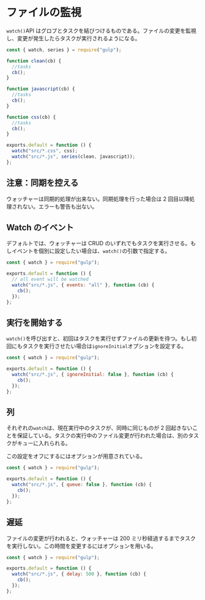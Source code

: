 # ファイルの監視

`watch()`API はグロブとタスクを結びつけるものである。ファイルの変更を監視し、変更が発生したらタスクが実行されるようになる。

```js
const { watch, series } = require("gulp");

function clean(cb) {
  //tasks
  cb();
}

function javascript(cb) {
  //tasks
  cb();
}

function css(cb) {
  //tasks
  cb();
}

exports.default = function () {
  watch("src/*.css", css);
  watch("src/*.js", series(clean, javascript));
};
```

## 注意：同期を控える

ウォッチャーは同期的処理が出来ない。同期処理を行った場合は 2 回目以降処理されない。エラーも警告も出ない。

## Watch のイベント

デフォルトでは、ウォッチャーは CRUD のいずれでもタスクを実行させる。もしイベントを個別に設定したい場合は、`watch()`の引数で指定する。

```js
const { watch } = require("gulp");

exports.default = function () {
  // all event will be watched
  watch("src/*.js", { events: "all" }, function (cb) {
    cb();
  });
};
```

## 実行を開始する

`watch()`を呼び出すと、初回はタスクを実行せずファイルの更新を待つ。もし初回にもタスクを実行させたい場合は`ignoreInitial`オプションを設定する。

```js
const { watch } = require("gulp");

exports.default = function () {
  watch("src/*.js", { ignoreInitial: false }, function (cb) {
    cb();
  });
};
```

## 列

それぞれの`watch`は、現在実行中のタスクが、同時に同じものが 2 回起きないことを保証している。タスクの実行中のファイル変更が行われた場合は、別のタスクがキューに入れられる。

この設定をオフにするにはオプションが用意されている。

```js
const { watch } = require("gulp");

exports.default = function () {
  watch("src/*.js", { queue: false }, function (cb) {
    cb();
  });
};
```

## 遅延

ファイルの変更が行われると、ウォッチャーは 200 ミリ秒経過するまでタスクを実行しない。この時間を変更するにはオプションを用いる。

```js
const { watch } = require("gulp");

exports.default = function () {
  watch("src/*.js", { delay: 500 }, function (cb) {
    cb();
  });
};
```
